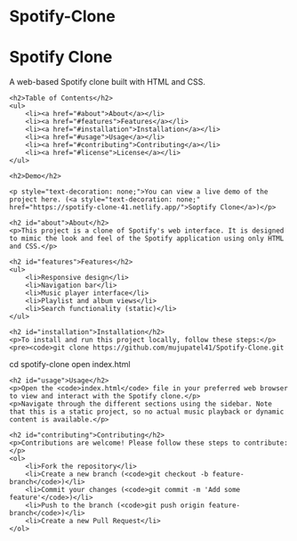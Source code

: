 # Spotify-Clone
<body>
    <h1>Spotify Clone</h1>
    <p>A web-based Spotify clone built with HTML and CSS.</p>
    
    <h2>Table of Contents</h2>
    <ul>
        <li><a href="#about">About</a></li>
        <li><a href="#features">Features</a></li>
        <li><a href="#installation">Installation</a></li>
        <li><a href="#usage">Usage</a></li>
        <li><a href="#contributing">Contributing</a></li>
        <li><a href="#license">License</a></li>
    </ul>

    <h2>Demo</h2>

    <p style="text-decoration: none;">You can view a live demo of the project here. (<a style="text-decoration: none;" href="https://spotify-clone-41.netlify.app/">Soptify Clone</a>)</p>

    <h2 id="about">About</h2>
    <p>This project is a clone of Spotify's web interface. It is designed to mimic the look and feel of the Spotify application using only HTML and CSS.</p>

    <h2 id="features">Features</h2>
    <ul>
        <li>Responsive design</li>
        <li>Navigation bar</li>
        <li>Music player interface</li>
        <li>Playlist and album views</li>
        <li>Search functionality (static)</li>
    </ul>

    <h2 id="installation">Installation</h2>
    <p>To install and run this project locally, follow these steps:</p>
    <pre><code>git clone https://github.com/mujupatel41/Spotify-Clone.git
cd spotify-clone
open index.html</code></pre>

    <h2 id="usage">Usage</h2>
    <p>Open the <code>index.html</code> file in your preferred web browser to view and interact with the Spotify clone.</p>
    <p>Navigate through the different sections using the sidebar. Note that this is a static project, so no actual music playback or dynamic content is available.</p>

    <h2 id="contributing">Contributing</h2>
    <p>Contributions are welcome! Please follow these steps to contribute:</p>
    <ol>
        <li>Fork the repository</li>
        <li>Create a new branch (<code>git checkout -b feature-branch</code>)</li>
        <li>Commit your changes (<code>git commit -m 'Add some feature'</code>)</li>
        <li>Push to the branch (<code>git push origin feature-branch</code>)</li>
        <li>Create a new Pull Request</li>
    </ol>

</body>